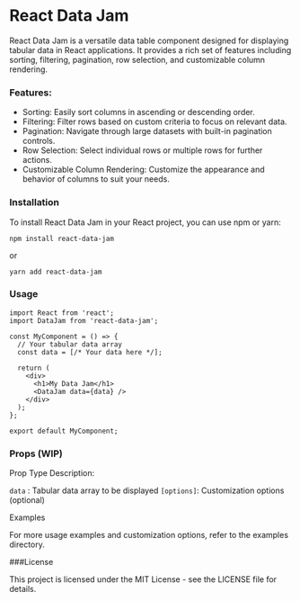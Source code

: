 # React Data Jam

React Data Jam is a versatile data table component designed for displaying tabular data in React applications. It provides a rich set of features including sorting, filtering, pagination, row selection, and customizable column rendering.

### Features:

- Sorting: Easily sort columns in ascending or descending order.
- Filtering: Filter rows based on custom criteria to focus on relevant data.
- Pagination: Navigate through large datasets with built-in pagination controls.
- Row Selection: Select individual rows or multiple rows for further actions.
- Customizable Column Rendering: Customize the appearance and behavior of columns to suit your needs.

### Installation

To install React Data Jam in your React project, you can use npm or yarn:

`npm install react-data-jam`

or

`yarn add react-data-jam`

### Usage

```
import React from 'react';
import DataJam from 'react-data-jam';

const MyComponent = () => {
  // Your tabular data array
  const data = [/* Your data here */];

  return (
    <div>
      <h1>My Data Jam</h1>
      <DataJam data={data} />
    </div>
  );
};

export default MyComponent;
```

### Props (WIP)

Prop Type Description:

`data` : Tabular data array to be displayed
`[options]`: Customization options (optional)

Examples

For more usage examples and customization options, refer to the examples directory.

###License

This project is licensed under the MIT License - see the LICENSE file for details.
